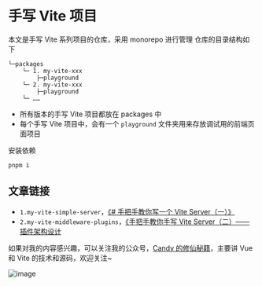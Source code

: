 # 手写 Vite 项目
本文是手写 Vite 系列项目的仓库，采用 monorepo 进行管理
仓库的目录结构如下
```shell
└─packages
    └─ 1. my-vite-xxx
        ├─playground
    └─ 2. my-vite-xxx
        ├─playground
    └─ ……
```
+ 所有版本的手写 Vite 项目都放在 packages 中
+ 每个手写 Vite 项目中，会有一个 `playground` 文件夹用来存放调试用的前端页面项目


安装依赖
```shell
pnpm i
```

## 文章链接
+ `1.my-vite-simple-server`，[《# 手把手教你写一个 Vite Server（一）》](https://juejin.cn/post/7116504953828409351/)
+ `2.my-vite-middleware-plugins`，[《手把手教你手写 Vite Server（二）—— 插件架构设计](https://juejin.cn/post/7119849977240616996/)

如果对我的内容感兴趣，可以关注我的公众号，[Candy 的修仙秘籍](https://img-1252756644.cos.ap-nanjing.myqcloud.com/img/OfficialAccounts.png)，主要讲 Vue 和 Vite 的技术和源码，欢迎关注~

![image](https://user-images.githubusercontent.com/20377280/177232920-924b1c9c-2203-445a-b5f6-107ffdf556d5.png)

